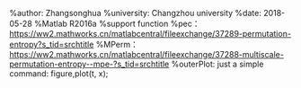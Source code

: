 %author: Zhangsonghua
%university: Changzhou university 
%date: 2018-05-28
%Matlab R2016a
%support function
%pec： https://ww2.mathworks.cn/matlabcentral/fileexchange/37289-permutation-entropy?s_tid=srchtitle
%MPerm： https://ww2.mathworks.cn/matlabcentral/fileexchange/37288-multiscale-permutation-entropy--mpe-?s_tid=srchtitle
%outerPlot: just a simple command: figure,plot(t, x);
